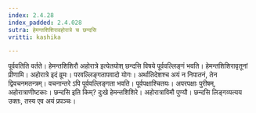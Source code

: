 ```yaml
---
index: 2.4.28
index_padded: 2.4.028
sutra: हेमन्तशिशिरावहोरात्रे च छन्दसि
vritti: kashika

---
```

पूर्ववतिति वर्तते। हेमन्तशिशिरौ अहोरात्रे इत्येतयोश् छन्दसि विषये पूर्ववल्लिङ्गं भवति। हेमन्तशिशिरावृतूनां प्रीणामि। अहोरात्रे इदं व्रूमः। परवल्लिङ्गतापवादो योगः। अर्थातिदेशश्च अयं न निपातनं, तेन द्विवचनमतन्त्रम्। वचनान्तरे ऽपि पूर्ववल्लिङ्गता भवति। पूर्वपक्षाश्चितयः। अपरपक्षाः पुरीषम्, अहोरात्राणीष्टकाः। छन्दसि इति किम्? दुःखे हेमन्तशिशिरे। अहोरात्राविमौ पुण्यौ। छन्दसि लिङ्गव्यत्यय उक्तः, तस्य एव अयं प्रपञ्चः।